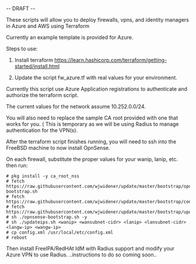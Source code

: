 -- DRAFT --

These scripts will allow you to deploy firewalls, vpns, and identity managers in Azure and AWS using Terraform

Currently an example template is provided for Azure. 

Steps to use: 

1. Install terraform 
https://learn.hashicorp.com/terraform/getting-started/install.html

2. Update the script fw_azure.tf with real values for your environment. 

Currently this script use Azure Application registrations to authenticate and authorize the terraform script. 

The current values for the network assume 10.252.0.0/24. 

You will also need to replace the sample CA root provided with one that works for you. 
( This is temporary as we will be using Radius to manage authentication for the VPN(s). 

After the terraform script finishes running, you will need to ssh into the FreeBSD machine to now install OpnSense. 

On each firewall, substitute the proper values for your wanip, lanip, etc. then run: 

    # pkg install -y ca_root_nss
    # fetch https://raw.githubusercontent.com/wjwidener/update/master/bootstrap/opnsense-bootstrap.sh
    # fetch https://raw.githubusercontent.com/wjwidener/update/master/bootstrap/config.xml
    # fetch https://raw.githubusercontent.com/wjwidener/update/master/bootstrap/updateips.sh
    # sh ./opnsense-bootstrap.sh -y
    # sh ./updateips.sh <wanip> <wansubnet-cidr> <lanip> <lansubnet-cidr> <langw-ip> <wangw-ip>
    # cp config.xml /usr/local/etc/config.xml
    # reboot

Then install FreeIPA/RedHAt IdM with Radius support and modify your Azure VPN to use Radius. 
..instructions to do so coming soon..


